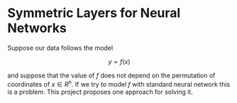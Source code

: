 
Symmetric Layers for Neural Networks
====================================================

Suppose our data follows the model

$$
    y = f(x)
$$

and suppose that the value of $f$ does not depend on the permutation of coordinates of $x \in R^n$.
If we try to model $f$ with standard neural network this is a problem. This project proposes one approach for
solving it. 
